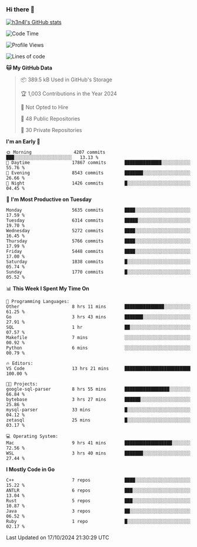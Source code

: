 ### Hi there 👋

[![h3n4l's GitHub stats](https://github-readme-stats.vercel.app/api?username=h3n4l&count_private=true&show_icons=true&theme=radical)](https://github.com/h3n4l/github-readme-stats)

<!--START_SECTION:waka-->
![Code Time](http://img.shields.io/badge/Code%20Time-1%2C971%20hrs%2051%20mins-blue)

![Profile Views](http://img.shields.io/badge/Profile%20Views-0-blue)

![Lines of code](https://img.shields.io/badge/From%20Hello%20World%20I%27ve%20Written-12.4%20million%20lines%20of%20code-blue)

**🐱 My GitHub Data** 

> 📦 389.5 kB Used in GitHub's Storage 
 > 
> 🏆 1,003 Contributions in the Year 2024
 > 
> 🚫 Not Opted to Hire
 > 
> 📜 48 Public Repositories 
 > 
> 🔑 30 Private Repositories 
 > 
**I'm an Early 🐤** 

```text
🌞 Morning                4207 commits        ███░░░░░░░░░░░░░░░░░░░░░░   13.13 % 
🌆 Daytime                17867 commits       ██████████████░░░░░░░░░░░   55.76 % 
🌃 Evening                8543 commits        ███████░░░░░░░░░░░░░░░░░░   26.66 % 
🌙 Night                  1426 commits        █░░░░░░░░░░░░░░░░░░░░░░░░   04.45 % 
```
📅 **I'm Most Productive on Tuesday** 

```text
Monday                   5635 commits        ████░░░░░░░░░░░░░░░░░░░░░   17.59 % 
Tuesday                  6314 commits        █████░░░░░░░░░░░░░░░░░░░░   19.70 % 
Wednesday                5272 commits        ████░░░░░░░░░░░░░░░░░░░░░   16.45 % 
Thursday                 5766 commits        ████░░░░░░░░░░░░░░░░░░░░░   17.99 % 
Friday                   5448 commits        ████░░░░░░░░░░░░░░░░░░░░░   17.00 % 
Saturday                 1838 commits        █░░░░░░░░░░░░░░░░░░░░░░░░   05.74 % 
Sunday                   1770 commits        █░░░░░░░░░░░░░░░░░░░░░░░░   05.52 % 
```


📊 **This Week I Spent My Time On** 

```text
💬 Programming Languages: 
Other                    8 hrs 11 mins       ███████████████░░░░░░░░░░   61.25 % 
Go                       3 hrs 43 mins       ███████░░░░░░░░░░░░░░░░░░   27.91 % 
SQL                      1 hr                ██░░░░░░░░░░░░░░░░░░░░░░░   07.57 % 
Makefile                 7 mins              ░░░░░░░░░░░░░░░░░░░░░░░░░   00.92 % 
Python                   6 mins              ░░░░░░░░░░░░░░░░░░░░░░░░░   00.79 % 

🔥 Editors: 
VS Code                  13 hrs 21 mins      █████████████████████████   100.00 % 

🐱‍💻 Projects: 
google-sql-parser        8 hrs 55 mins       █████████████████░░░░░░░░   66.84 % 
bytebase                 3 hrs 27 mins       ██████░░░░░░░░░░░░░░░░░░░   25.86 % 
mysql-parser             33 mins             █░░░░░░░░░░░░░░░░░░░░░░░░   04.12 % 
zetasql                  25 mins             █░░░░░░░░░░░░░░░░░░░░░░░░   03.17 % 

💻 Operating System: 
Mac                      9 hrs 41 mins       ██████████████████░░░░░░░   72.56 % 
WSL                      3 hrs 40 mins       ███████░░░░░░░░░░░░░░░░░░   27.44 % 
```

**I Mostly Code in Go** 

```text
C++                      7 repos             ████░░░░░░░░░░░░░░░░░░░░░   15.22 % 
ANTLR                    6 repos             ███░░░░░░░░░░░░░░░░░░░░░░   13.04 % 
Rust                     5 repos             ███░░░░░░░░░░░░░░░░░░░░░░   10.87 % 
Java                     3 repos             ██░░░░░░░░░░░░░░░░░░░░░░░   06.52 % 
Ruby                     1 repo              █░░░░░░░░░░░░░░░░░░░░░░░░   02.17 % 
```




 Last Updated on 17/10/2024 21:30:29 UTC
<!--END_SECTION:waka-->

